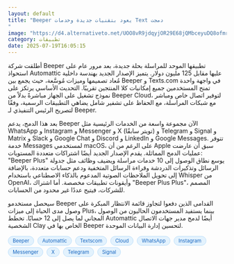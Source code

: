 ```yaml
---
layout: default
title: "Beeper يعود بتقنيات جديدة وخدمات Text دمجت
"
image: "https://d4.alternativeto.net/UOO8vR9jdqyjOR29E68jQMbceyuDQ8ofmrMgeS5ybao/rs:fill:1520:760:0/g:ce:0:0/YWJzOi8vZGlzdC9jb250ZW50LzE3NTI5NDE5MzY4NzMucG5n.png"
category: تطبيقات
date: 2025-07-19T16:05:15
---
```


أطلقت شركة Beeper تطبيقها الموحد للمراسلة بحلة جديدة، بعد مرور عام على استحواذ Automattic عليها مقابل 125 مليون دولار. يتميز الإصدار الجديد بهندسة داخلية مُعاد تصميمها وميزات مُوسَّعة، حيث يجمع بين Beeper و Texts.com في واجهة واحدة تمنح المستخدمين جميع إمكانيات كلا المنتجين تقريبًا. التحديث الأساسي يرتكز على نموذج تشغيل على الجهاز مباشرةً بدلاً من Beeper Cloud، لتوفير اتصال خاص ومباشر مع شبكات المراسلة، مع الحفاظ على تشفير شامل يضاهي التطبيقات الرسمية، وفقًا لتصريح الرئيس التنفيذي لـ Beeper.

بعد هذا الدمج، يدعم Beeper الآن مجموعة واسعة من الخدمات الرئيسية مثل WhatsApp و Instagram و Messenger و X (تويتر سابقًا) و Telegram و Signal و Matrix و Slack و Google Chat و Discord و LinkedIn و Google Messages. تتوفر خدمة Messages لمستخدمي macOS، على الرغم من أن Apple سبق أن عارضت عمليات الدمج المماثلة. يقدم الإصدار الجديد أيضًا اشتراكات متعددة المستويات: "Beeper Plus" يوسع نطاق الوصول إلى 10 خدمات مراسلة ويضيف وظائف مثل جدولة الرسائل وتذكيرات الدردشة وقراءة الرسائل المتخفية ودعم حسابات متعددة، بالإضافة إلى تحويل الملاحظات الصوتية المدعوم بالذكاء الاصطناعي باستخدام Whisper من OpenAI، وأيقونات تطبيقات مخصصة. أما اشتراك "Beeper Plus Plus"، المصمم للشركات، فيتيح عددًا غير محدود من الحسابات.

سيحصل مستخدمو Beeper القدامى الذين دفعوا لتجاوز قائمة الانتظار المبكرة على وصول مدى الحياة إلى ميزات Plus، بينما يستفيد المستخدمون الحاليون من الوصول المجاني لما يصل إلى 12 حسابًا. تخطط Automattic أيضًا لدمج مدير جهات الاتصال الشخصية Clay الخاص بها في Beeper لتحسين إدارة البيانات الموحدة.

<div style="margin-top:2px; margin-bottom:2px;"><a href="https://bidjadraft.github.io/?query=Beeper" style="background:#e3f2fd; color:#1565c0; font-size:80%; border-radius:12px; padding:3px 10px; margin:2px 4px 2px 0; display:inline-block; border:1px solid #bbdefb; text-decoration:none;">Beeper</a> <a href="https://bidjadraft.github.io/?query=Automattic" style="background:#e3f2fd; color:#1565c0; font-size:80%; border-radius:12px; padding:3px 10px; margin:2px 4px 2px 0; display:inline-block; border:1px solid #bbdefb; text-decoration:none;">Automattic</a> <a href="https://bidjadraft.github.io/?query=Textscom" style="background:#e3f2fd; color:#1565c0; font-size:80%; border-radius:12px; padding:3px 10px; margin:2px 4px 2px 0; display:inline-block; border:1px solid #bbdefb; text-decoration:none;">Textscom</a> <a href="https://bidjadraft.github.io/?query=Cloud" style="background:#e3f2fd; color:#1565c0; font-size:80%; border-radius:12px; padding:3px 10px; margin:2px 4px 2px 0; display:inline-block; border:1px solid #bbdefb; text-decoration:none;">Cloud</a> <a href="https://bidjadraft.github.io/?query=WhatsApp" style="background:#e3f2fd; color:#1565c0; font-size:80%; border-radius:12px; padding:3px 10px; margin:2px 4px 2px 0; display:inline-block; border:1px solid #bbdefb; text-decoration:none;">WhatsApp</a> <a href="https://bidjadraft.github.io/?query=Instagram" style="background:#e3f2fd; color:#1565c0; font-size:80%; border-radius:12px; padding:3px 10px; margin:2px 4px 2px 0; display:inline-block; border:1px solid #bbdefb; text-decoration:none;">Instagram</a> <a href="https://bidjadraft.github.io/?query=Messenger" style="background:#e3f2fd; color:#1565c0; font-size:80%; border-radius:12px; padding:3px 10px; margin:2px 4px 2px 0; display:inline-block; border:1px solid #bbdefb; text-decoration:none;">Messenger</a> <a href="https://bidjadraft.github.io/?query=X" style="background:#e3f2fd; color:#1565c0; font-size:80%; border-radius:12px; padding:3px 10px; margin:2px 4px 2px 0; display:inline-block; border:1px solid #bbdefb; text-decoration:none;">X</a> <a href="https://bidjadraft.github.io/?query=Telegram" style="background:#e3f2fd; color:#1565c0; font-size:80%; border-radius:12px; padding:3px 10px; margin:2px 4px 2px 0; display:inline-block; border:1px solid #bbdefb; text-decoration:none;">Telegram</a> <a href="https://bidjadraft.github.io/?query=Signal" style="background:#e3f2fd; color:#1565c0; font-size:80%; border-radius:12px; padding:3px 10px; margin:2px 4px 2px 0; display:inline-block; border:1px solid #bbdefb; text-decoration:none;">Signal</a></div><br><br>
